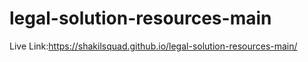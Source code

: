 # legal-solution-resources-main
Live Link:https://shakilsquad.github.io/legal-solution-resources-main/
